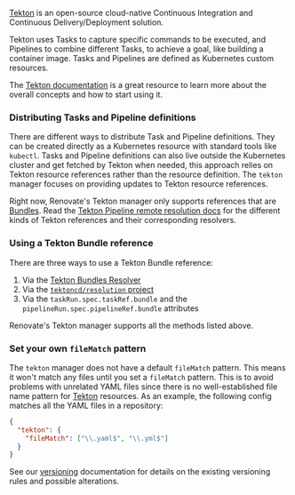 [Tekton](https://tekton.dev/) is an open-source cloud-native Continuous Integration and Continuous Delivery/Deployment solution.

Tekton uses Tasks to capture specific commands to be executed, and Pipelines to combine different Tasks, to achieve a goal, like building a container image.
Tasks and Pipelines are defined as Kubernetes custom resources.

The [Tekton documentation](https://tekton.dev/docs/) is a great resource to learn more about the overall concepts and how to start using it.

### Distributing Tasks and Pipeline definitions

There are different ways to distribute Task and Pipeline definitions.
They can be created directly as a Kubernetes resource with standard tools like `kubectl`.
Tasks and Pipeline definitions can also live outside the Kubernetes cluster and get fetched by Tekton when needed, this approach relies on Tekton resource references rather than the resource definition.
The `tekton` manager focuses on providing updates to Tekton resource references.

Right now, Renovate's Tekton manager only supports references that are [Bundles](https://tekton.dev/docs/pipelines/tekton-bundle-contracts/).
Read the [Tekton Pipeline remote resolution docs](https://tekton.dev/docs/pipelines/resolution/) for the different kinds of Tekton references and their corresponding resolvers.

### Using a Tekton Bundle reference

There are three ways to use a Tekton Bundle reference:

1. Via the [Tekton Bundles Resolver](https://tekton.dev/docs/pipelines/bundle-resolver/)
1. Via the [`tektoncd/resolution` project](https://github.com/tektoncd/resolution)
1. Via the `taskRun.spec.taskRef.bundle` and the `pipelineRun.spec.pipelineRef.bundle` attributes

Renovate's Tekton manager supports all the methods listed above.

### Set your own `fileMatch` pattern

The `tekton` manager does not have a default `fileMatch` pattern.
This means it won't match any files until you set a `fileMatch` pattern.
This is to avoid problems with unrelated YAML files since there is no well-established file name pattern for [Tekton](https://tekton.dev/) resources.
As an example, the following config matches all the YAML files in a repository:

```json
{
  "tekton": {
    "fileMatch": ["\\.yaml$", "\\.yml$"]
  }
}
```

See our [versioning](https://docs.renovatebot.com/modules/versioning/) documentation for details on the existing versioning rules and possible alterations.
